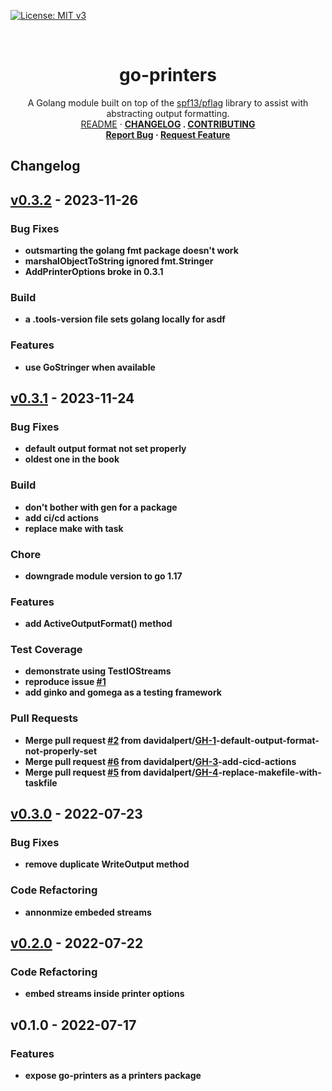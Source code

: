 <!-- PROJECT SHIELDS -->
<!--
*** https://www.markdownguide.org/basic-syntax/#reference-style-links
-->
<!-- vale Google.Acronyms = NO -->
[![License: MIT v3][license-shield]][license-url]
<!-- vale Google.Acronyms = YES -->

<!-- [![Issues][issues-shield]][issues-url] -->
<!-- [![Forks][forks-shield]][forks-url] -->
<!-- ![GitHub Contributors][contributors-shield] -->
<!-- ![GitHub Contributors Image][contributors-image-url] -->

<!-- PROJECT LOGO -->
<br />
<!-- vale Google.Headings = NO -->
<h1 align="center">go-printers</h1>
<!-- vale Google.Headings = YES -->

<p align="center">
  A Golang module built on top of the <a href="https://github.com/spf13/pflag">spf13/pflag</a> library to assist with abstracting output formatting.
  <br />
  <a href="./README.md">README</a>
  ·
  <a href="./CHANGELOG.md"><strong>CHANGELOG<strong></a>
  .
  <a href="./CONTRIBUTING.md">CONTRIBUTING</a>
  <br />
  <!-- <a href="https://github.com/davidalpert/go-printers">View Demo</a>
  · -->
  <a href="https://github.com/davidalpert/go-printers/issues">Report Bug</a>
  ·
  <a href="https://github.com/davidalpert/go-printers/issues">Request Feature</a>
</p>

## Changelog


<a name="v0.3.2"></a>
## [v0.3.2] - 2023-11-26
### Bug Fixes
- outsmarting the golang fmt package doesn't work
- marshalObjectToString ignored fmt.Stringer
- AddPrinterOptions broke in 0.3.1

### Build
- a .tools-version file sets golang locally for asdf

### Features
- use GoStringer when available


<a name="v0.3.1"></a>
## [v0.3.1] - 2023-11-24
### Bug Fixes
- default output format not set properly
- oldest one in the book

### Build
- don't bother with gen for a package
- add ci/cd actions
- replace make with task

### Chore
- downgrade module version to go 1.17

### Features
- add ActiveOutputFormat() method

### Test Coverage
- demonstrate using TestIOStreams
- reproduce issue [#1](https://github.com/davidalpert/go-git-mob/issues/1)
- add ginko and gomega as a testing framework

### Pull Requests
- Merge pull request [#2](https://github.com/davidalpert/go-git-mob/issues/2) from davidalpert/[GH-1](https://github.com/davidalpert/go-git-mob/issues/1)-default-output-format-not-properly-set
- Merge pull request [#6](https://github.com/davidalpert/go-git-mob/issues/6) from davidalpert/[GH-3](https://github.com/davidalpert/go-git-mob/issues/3)-add-cicd-actions
- Merge pull request [#5](https://github.com/davidalpert/go-git-mob/issues/5) from davidalpert/[GH-4](https://github.com/davidalpert/go-git-mob/issues/4)-replace-makefile-with-taskfile


<a name="v0.3.0"></a>
## [v0.3.0] - 2022-07-23
### Bug Fixes
- remove duplicate WriteOutput method

### Code Refactoring
- annonmize embeded streams


<a name="v0.2.0"></a>
## [v0.2.0] - 2022-07-22
### Code Refactoring
- embed streams inside printer options


<a name="v0.1.0"></a>
## v0.1.0 - 2022-07-17
### Features
- expose go-printers as a printers package


[Unreleased]: https://github.com/davidalpert/go-git-mob/compare/v0.3.2...HEAD
[v0.3.2]: https://github.com/davidalpert/go-git-mob/compare/v0.3.1...v0.3.2
[v0.3.1]: https://github.com/davidalpert/go-git-mob/compare/v0.3.0...v0.3.1
[v0.3.0]: https://github.com/davidalpert/go-git-mob/compare/v0.2.0...v0.3.0
[v0.2.0]: https://github.com/davidalpert/go-git-mob/compare/v0.1.0...v0.2.0
<!-- MARKDOWN LINKS & IMAGES -->
<!-- https://www.markdownguide.org/basic-syntax/#reference-style-links -->
[contributors-shield]: https://img.shields.io/github/contributors/davidalpert/go-printers
[contributors-image-url]: https://contrib.rocks/image?repo=davidalpert/go-printers
[forks-shield]: https://img.shields.io/github/forks/davidalpert/go-printers
[forks-url]: https://github.com/davidalpert/go-printers/network/members
[issues-shield]: https://img.shields.io/github/issues/davidalpert/go-printers
[issues-url]: https://github.com/davidalpert/go-printers/issues
[license-shield]: https://img.shields.io/badge/License-MIT-yellow.svg
[license-url]: https://opensource.org/licenses/MIT
